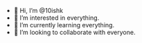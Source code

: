 - 👋 Hi, I’m @10ishk
- 👀 I’m interested in everything.
- 🌱 I’m currently learning everything.
- 💞️ I’m looking to collaborate with everyone.

